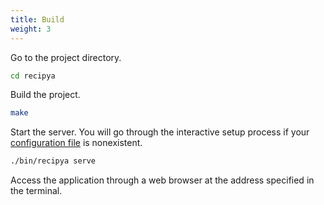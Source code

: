 ```yaml
---
title: Build
weight: 3
---
```


Go to the project directory.

```bash
cd recipya
```

Build the project.

```bash
make
```

Start the server. You will go through the interactive setup process if 
your [configuration file](/docs/installation/config-file) is nonexistent.

```bash
./bin/recipya serve
```

Access the application through a web browser at the address specified in the terminal.
